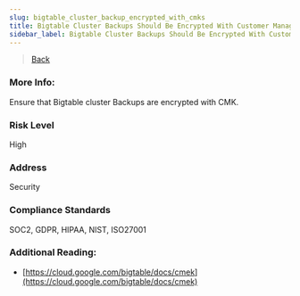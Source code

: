 ```yaml
---
slug: bigtable_cluster_backup_encrypted_with_cmks
title: Bigtable Cluster Backups Should Be Encrypted With Customer Managed Keys
sidebar_label: Bigtable Cluster Backups Should Be Encrypted With Customer Managed Keys
---
```

> [Back](../../gcpnosqlmonitoring)

### More Info:
Ensure that Bigtable cluster Backups are encrypted with CMK.

### Risk Level
High

### Address
Security

### Compliance Standards
SOC2, GDPR, HIPAA, NIST, ISO27001

### Additional Reading:
- [https://cloud.google.com/bigtable/docs/cmek](https://cloud.google.com/bigtable/docs/cmek) 

